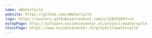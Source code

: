 ```yaml
---
name: eWaterCycle
website: https://github.com/eWaterCycle
logo: https://avatars.githubusercontent.com/u/12843269?v=3
estepPage: http://software.esciencecenter.nl/project/ewatercycle
nlescPage: https://www.esciencecenter.nl/project/ewatercycle
---
```

